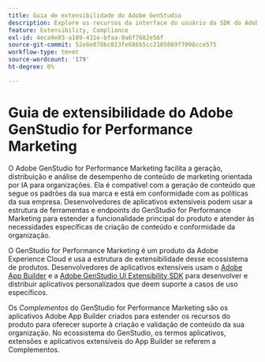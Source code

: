 ```yaml
---
title: Guia de extensibilidade do Adobe GenStudio
description: Explore os recursos da interface do usuário do SDK do Adobe GenStudio for Performance Marketing e saiba como criar aplicativos extensíveis.
feature: Extensibility, Compliance
exl-id: 4eca9e83-a109-431e-bfaa-9a6f7682e56f
source-git-commit: 52e8e078bc013fe686b5cc2105089f7098cce575
workflow-type: tm+mt
source-wordcount: '179'
ht-degree: 0%

---
```


# Guia de extensibilidade do Adobe GenStudio for Performance Marketing

O Adobe GenStudio for Performance Marketing facilita a geração, distribuição e análise de desempenho de conteúdo de marketing orientada por IA para organizações. Ela é compatível com a geração de conteúdo que segue os padrões da sua marca e está em conformidade com as políticas da sua empresa. Desenvolvedores de aplicativos extensíveis podem usar a estrutura de ferramentas e endpoints do GenStudio for Performance Marketing para estender a funcionalidade principal do produto e atender às necessidades específicas de criação de conteúdo e conformidade da organização.

O GenStudio for Performance Marketing é um produto da Adobe Experience Cloud e usa a estrutura de extensibilidade desse ecossistema de produtos. Desenvolvedores de aplicativos extensíveis usam o [Adobe App Builder](https://developer.adobe.com/app-builder/) e a [Adobe GenStudio UI Extensibility SDK](https://github.com/adobe/genstudio-uix-sdk) para desenvolver e distribuir aplicativos personalizados que deem suporte a casos de uso específicos.

Os _Complementos_ do GenStudio for Performance Marketing são os aplicativos Adobe App Builder criados para estender os recursos do produto para oferecer suporte à criação e validação de conteúdo da sua organização. No ecossistema do GenStudio, os termos aplicativos, extensões e aplicativos extensíveis do App Builder se referem a Complementos.
